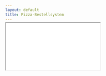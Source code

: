 ```yaml
---
layout: default
title: Pizza-Bestellsystem
---
```


<script>
var isMobileBrowser = (/android|webos|iphone|ipad|ipod|blackberry|iemobile|opera mini/i.test(navigator.userAgent.toLowerCase()));
if(isMobileBrowser) {
  window.location.href = window.location.protocol + "//pizza.noname-ev.de";
}
</script>

<style>
iframe {
  margin-top: -13px;
}

.menu_scroll_wrapper {
  box-shadow: none;
}
</style>

<iframe src="//pizza.noname-ev.de">Hi NoScript User. Du brauchst Iframes und JS für <b>pizza.noname-ev.de</b> und <b>pizza.de</b></iframe>
